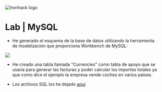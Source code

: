 ![Ironhack logo](https://i.imgur.com/1QgrNNw.png)

# Lab | MySQL

* He generado el esquema de la base de datos utilizando la herramienta de modelización que proporciona Workbench de MySQL:

![](https://github.com/fuentebermudez/data-labs/blob/lab-mysql/module-1/lab-mysql/your-code/Model/CarDealer.png)

* He creado una tabla llamada "Currencies" como tabla de apoyo que se usaría para generar las facturas y poder calcular los importes totales ya que como dice el ejemplo la empresa vende coches en varios paises.

* Los archivos SQL los he dejado [aquí](https://github.com/fuentebermudez/data-labs/tree/lab-mysql/module-1/lab-mysql/your-code/SQL)
